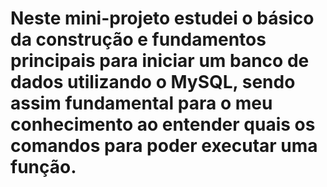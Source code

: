 # Neste mini-projeto estudei o básico da construção e fundamentos principais para iniciar um banco de dados utilizando o MySQL, sendo assim fundamental para o meu conhecimento ao entender quais os comandos para poder executar uma função.
